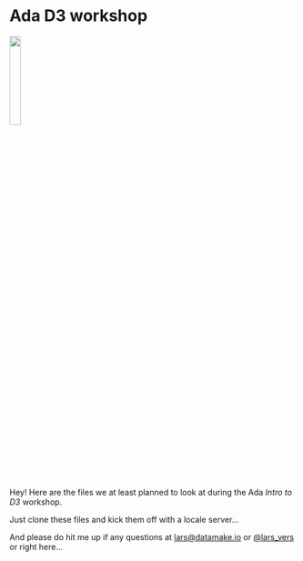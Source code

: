 # Ada D3 workshop

<img src="https://github.com/larsvers/ada-d3-workshop-short/raw/master/images/ada_d3.png" width="20%">

Hey! Here are the files we at least planned to look at during the Ada _Intro to D3_ workshop.

Just clone these files and kick them off with a locale server...

And please do hit me up if any questions at lars@datamake.io or [@lars_vers](https://twitter.com/@lars_vers) or right here...
